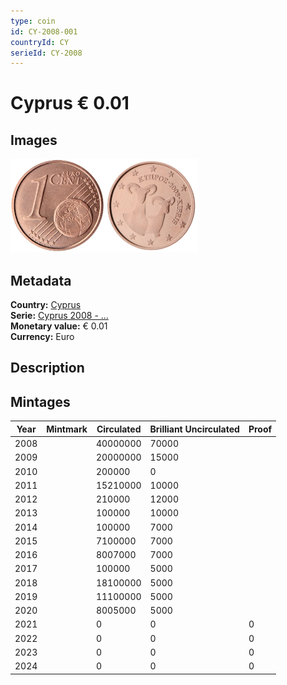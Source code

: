 ```yaml
---
type: coin
id: CY-2008-001
countryId: CY
serieId: CY-2008
---
```


# Cyprus € 0.01

## Images

<img src="../../../Images/common-2007-001.webp" height="150" alt="Front image"><img src="Images/cyprus-2008-001.webp" height="150" alt="Back image">

## Metadata

**Country:** [Cyprus](../index.md)\
**Serie:** [Cyprus 2008 - ...](index.md)\
**Monetary value:** € 0.01\
**Currency:** Euro

## Description

## Mintages

| Year | Mintmark | Circulated | Brilliant Uncirculated | Proof |
| ---- | -------- | ---------- | ---------------------- | ----- |
| 2008 |          | 40000000   | 70000                  |       |
| 2009 |          | 20000000   | 15000                  |       |
| 2010 |          | 200000     | 0                      |       |
| 2011 |          | 15210000   | 10000                  |       |
| 2012 |          | 210000     | 12000                  |       |
| 2013 |          | 100000     | 10000                  |       |
| 2014 |          | 100000     | 7000                   |       |
| 2015 |          | 7100000    | 7000                   |       |
| 2016 |          | 8007000    | 7000                   |       |
| 2017 |          | 100000     | 5000                   |       |
| 2018 |          | 18100000   | 5000                   |       |
| 2019 |          | 11100000   | 5000                   |       |
| 2020 |          | 8005000    | 5000                   |       |
| 2021 |          | 0          | 0                      | 0     |
| 2022 |          | 0          | 0                      | 0     |
| 2023 |          | 0          | 0                      | 0     |
| 2024 |          | 0          | 0                      | 0     |
